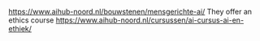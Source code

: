 <https://www.aihub-noord.nl/bouwstenen/mensgerichte-ai/>
They offer an ethics course <https://www.aihub-noord.nl/cursussen/ai-cursus-ai-en-ethiek/>
